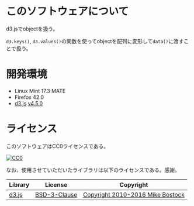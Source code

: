 # このソフトウェアについて

d3.jsでobjectを扱う。

`d3.keys()`, `d3.values()`の関数を使ってobjectを配列に変形して`data()`に渡すことで扱う。

# 開発環境

* Linux Mint 17.3 MATE
* Firefox 42.0
* [d3.js](https://d3js.org/) [v4.5.0](https://cdnjs.cloudflare.com/ajax/libs/d3/4.5.0/d3.min.js)

# ライセンス

このソフトウェアはCC0ライセンスである。

[![CC0](http://i.creativecommons.org/p/zero/1.0/88x31.png "CC0")](http://creativecommons.org/publicdomain/zero/1.0/deed.ja)

なお、使用させていただいたライブラリは以下のライセンスである。感謝。

Library|License|Copyright
-------|-------|---------
[d3.js](https://d3js.org/)|[BSD-3-Clause](https://opensource.org/licenses/BSD-3-Clause)|[Copyright 2010-2016 Mike Bostock](https://github.com/d3/d3/blob/master/LICENSE)

